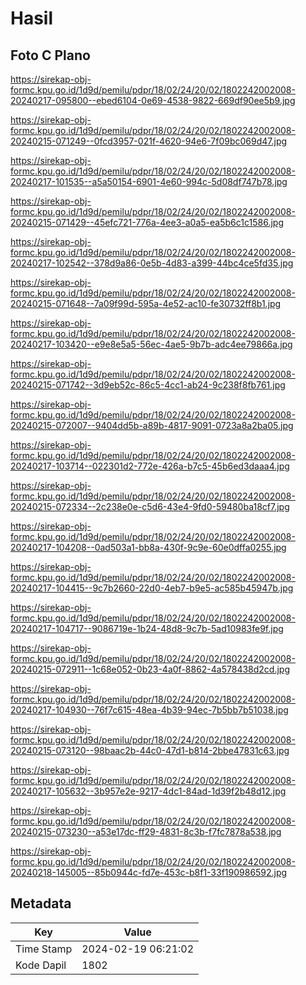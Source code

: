 # Hasil

## Foto C Plano

https://sirekap-obj-formc.kpu.go.id/1d9d/pemilu/pdpr/18/02/24/20/02/1802242002008-20240217-095800--ebed6104-0e69-4538-9822-669df90ee5b9.jpg

https://sirekap-obj-formc.kpu.go.id/1d9d/pemilu/pdpr/18/02/24/20/02/1802242002008-20240215-071249--0fcd3957-021f-4620-94e6-7f09bc069d47.jpg

https://sirekap-obj-formc.kpu.go.id/1d9d/pemilu/pdpr/18/02/24/20/02/1802242002008-20240217-101535--a5a50154-6901-4e60-994c-5d08df747b78.jpg

https://sirekap-obj-formc.kpu.go.id/1d9d/pemilu/pdpr/18/02/24/20/02/1802242002008-20240215-071429--45efc721-776a-4ee3-a0a5-ea5b6c1c1586.jpg

https://sirekap-obj-formc.kpu.go.id/1d9d/pemilu/pdpr/18/02/24/20/02/1802242002008-20240217-102542--378d9a86-0e5b-4d83-a399-44bc4ce5fd35.jpg

https://sirekap-obj-formc.kpu.go.id/1d9d/pemilu/pdpr/18/02/24/20/02/1802242002008-20240215-071648--7a09f99d-595a-4e52-ac10-fe30732ff8b1.jpg

https://sirekap-obj-formc.kpu.go.id/1d9d/pemilu/pdpr/18/02/24/20/02/1802242002008-20240217-103420--e9e8e5a5-56ec-4ae5-9b7b-adc4ee79866a.jpg

https://sirekap-obj-formc.kpu.go.id/1d9d/pemilu/pdpr/18/02/24/20/02/1802242002008-20240215-071742--3d9eb52c-86c5-4cc1-ab24-9c238f8fb761.jpg

https://sirekap-obj-formc.kpu.go.id/1d9d/pemilu/pdpr/18/02/24/20/02/1802242002008-20240215-072007--9404dd5b-a89b-4817-9091-0723a8a2ba05.jpg

https://sirekap-obj-formc.kpu.go.id/1d9d/pemilu/pdpr/18/02/24/20/02/1802242002008-20240217-103714--022301d2-772e-426a-b7c5-45b6ed3daaa4.jpg

https://sirekap-obj-formc.kpu.go.id/1d9d/pemilu/pdpr/18/02/24/20/02/1802242002008-20240215-072334--2c238e0e-c5d6-43e4-9fd0-59480ba18cf7.jpg

https://sirekap-obj-formc.kpu.go.id/1d9d/pemilu/pdpr/18/02/24/20/02/1802242002008-20240217-104208--0ad503a1-bb8a-430f-9c9e-60e0dffa0255.jpg

https://sirekap-obj-formc.kpu.go.id/1d9d/pemilu/pdpr/18/02/24/20/02/1802242002008-20240217-104415--9c7b2660-22d0-4eb7-b9e5-ac585b45947b.jpg

https://sirekap-obj-formc.kpu.go.id/1d9d/pemilu/pdpr/18/02/24/20/02/1802242002008-20240217-104717--9086719e-1b24-48d8-9c7b-5ad10983fe9f.jpg

https://sirekap-obj-formc.kpu.go.id/1d9d/pemilu/pdpr/18/02/24/20/02/1802242002008-20240215-072911--1c68e052-0b23-4a0f-8862-4a578438d2cd.jpg

https://sirekap-obj-formc.kpu.go.id/1d9d/pemilu/pdpr/18/02/24/20/02/1802242002008-20240217-104930--76f7c615-48ea-4b39-94ec-7b5bb7b51038.jpg

https://sirekap-obj-formc.kpu.go.id/1d9d/pemilu/pdpr/18/02/24/20/02/1802242002008-20240215-073120--98baac2b-44c0-47d1-b814-2bbe47831c63.jpg

https://sirekap-obj-formc.kpu.go.id/1d9d/pemilu/pdpr/18/02/24/20/02/1802242002008-20240217-105632--3b957e2e-9217-4dc1-84ad-1d39f2b48d12.jpg

https://sirekap-obj-formc.kpu.go.id/1d9d/pemilu/pdpr/18/02/24/20/02/1802242002008-20240215-073230--a53e17dc-ff29-4831-8c3b-f7fc7878a538.jpg

https://sirekap-obj-formc.kpu.go.id/1d9d/pemilu/pdpr/18/02/24/20/02/1802242002008-20240218-145005--85b0944c-fd7e-453c-b8f1-33f190986592.jpg


## Metadata

| Key        | Value               |
| ---------- | ------------------- |
| Time Stamp | 2024-02-19 06:21:02 |
| Kode Dapil | 1802                |



